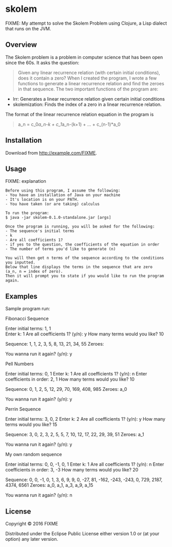 # skolem

FIXME: My attempt to solve the Skolem Problem using Clojure, a Lisp dialect that runs on the JVM.

## Overview
The Skolem problem is a problem in computer science that has been open since the 60s. It asks the
question:
> Given any linear recurrence relation (with certain initial conditions), does it contain a zero?
When I created the program, I wrote a few functions to generate a linear recurrence relation and find the zeroes in that sequence.
The two important functions of the program are:
- lrr: Generates a linear recurrence relation given certain initial conditions
- skolemization: Finds the index of a zero in a linear recurrence relation.

The format of the linear recurrence relation equation in the program is
> a_n = c_0*a_n-k + c_1*a_n-(k+1) + ... + c_(n-1)*a_0

## Installation

Download from http://example.com/FIXME.

## Usage

FIXME: explanation

    Before using this program, I assume the following:
    - You have an installation of Java on your machine
    - It's location is on your PATH.
    - You have taken (or are taking) calculus
    
    To run the program:
    $ java -jar skolem-0.1.0-standalone.jar [args]
    
    Once the program is running, you will be asked for the following:
    - The sequence's initial terms
    - k
    - Are all coefficients 1?
    - if yes to the question, the coefficients of the equation in order
    - The number of terms you'd like to generate (n)
    
    You will then get n terms of the sequence according to the conditions you inputted.
    Below that line displays the terms in the sequence that are zero  (a_n, n = index of zero).
    Then it will prompt you to state if you would like to run the program again.

## Examples
Sample program run:

Fibonacci Sequence

Enter initial terms: 1, 1 <br />
Enter k: 1
Are all coefficients 1? (y/n): y
How many terms would you like? 10

Sequence: 1, 1, 2, 3, 5, 8, 13, 21, 34, 55
Zeroes: 

You wanna run it again? (y/n): y

Pell Numbers

Enter initial terms: 0, 1
Enter k: 1
Are all coefficients 1? (y/n): n
Enter coefficients in order: 2, 1
How many terms would you like? 10

Sequence: 0, 1, 2, 5, 12, 29, 70, 169, 408, 985
Zeroes: a_0

You wanna run it again? (y/n): y

Perrin Sequence

Enter initial terms: 3, 0, 2
Enter k: 2
Are all coefficients 1? (y/n): y
How many terms would you like? 15

Sequence: 3, 0, 2, 3, 2, 5, 5, 7, 10, 12, 17, 22, 29, 39, 51
Zeroes: a_1

You wanna run it again? (y/n): y

My own random sequence

Enter initial terms: 0, 0, -1, 0, 1
Enter k: 1
Are all coefficients 1? (y/n): n
Enter coefficients in order: 3, -3
How many terms would you like? 20

Sequence: 0, 0, -1, 0, 1, 3, 6, 9, 9, 0, -27, 81, -162, -243, -243, 0, 729, 2187, 4374, 6561
Zeroes: a_0, a_1, a_3, a_9, a_15

You wanna run it again? (y/n): n

## License

Copyright © 2016 FIXME

Distributed under the Eclipse Public License either version 1.0 or (at
your option) any later version.
